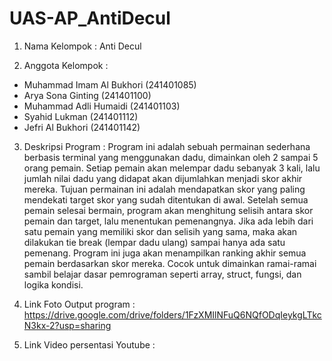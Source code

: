 # UAS-AP_AntiDecul



1. Nama Kelompok : Anti Decul


2. Anggota Kelompok :
- Muhammad Imam Al Bukhori (241401085)
- Arya Sona Ginting (241401100)
- Muhammad Adli Humaidi (241401103)
- Syahid Lukman (241401112)
- Jefri Al Bukhori (241401142)

3. Deskripsi Program : 
Program ini adalah sebuah permainan sederhana berbasis terminal yang menggunakan dadu, dimainkan oleh 2 sampai 5 orang pemain. Setiap pemain akan melempar dadu sebanyak 3 kali, lalu jumlah nilai dadu yang didapat akan dijumlahkan menjadi skor akhir mereka. Tujuan permainan ini adalah mendapatkan skor yang paling mendekati target skor yang sudah ditentukan di awal. Setelah semua pemain selesai bermain, program akan menghitung selisih antara skor pemain dan target, lalu menentukan pemenangnya. Jika ada lebih dari satu pemain yang memiliki skor dan selisih yang sama, maka akan dilakukan tie break (lempar dadu ulang) sampai hanya ada satu pemenang. Program ini juga akan menampilkan ranking akhir semua pemain berdasarkan skor mereka. Cocok untuk dimainkan ramai-ramai sambil belajar dasar pemrograman seperti array, struct, fungsi, dan logika kondisi.


4. Link Foto Output program : https://drive.google.com/drive/folders/1FzXMIlNFuQ6NQfODqIeykgLTkcN3kx-2?usp=sharing
5. Link Video persentasi Youtube : 

